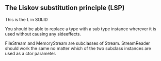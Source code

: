 ## The Liskov substitution principle (LSP)
This is the L in SO**L**ID

You should be able to replace a type with a sub type instance wherever it is used without causing any sideeffects.

FileStream and MemoryStream are subclasses of Stream. StreamReader should work the same no matter which of the two subclass instances are used as a ctor parameter.
